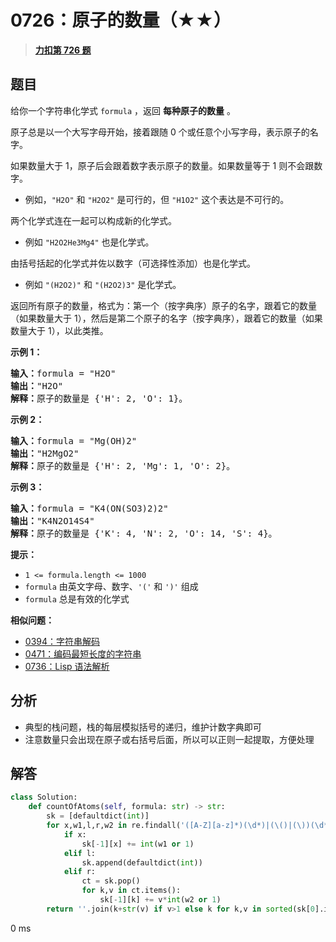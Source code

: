 # 0726：原子的数量（★★）


> <u>**[力扣第 726 题](https://leetcode.cn/problems/number-of-atoms/)**</u>

## 题目

<p>给你一个字符串化学式 <code>formula</code> ，返回 <strong>每种原子的数量</strong> 。</p>

<p>原子总是以一个大写字母开始，接着跟随 0 个或任意个小写字母，表示原子的名字。</p>

<p>如果数量大于 1，原子后会跟着数字表示原子的数量。如果数量等于 1 则不会跟数字。</p>

<ul>
<li>例如，<code>"H2O"</code> 和 <code>"H2O2"</code> 是可行的，但 <code>"H1O2"</code> 这个表达是不可行的。</li>
</ul>

<p>两个化学式连在一起可以构成新的化学式。</p>

<ul>
<li>例如 <code>"H2O2He3Mg4"</code> 也是化学式。</li>
</ul>

<p>由括号括起的化学式并佐以数字（可选择性添加）也是化学式。</p>

<ul>
<li>例如 <code>"(H2O2)"</code> 和 <code>"(H2O2)3"</code> 是化学式。</li>
</ul>

<p>返回所有原子的数量，格式为：第一个（按字典序）原子的名字，跟着它的数量（如果数量大于 1），然后是第二个原子的名字（按字典序），跟着它的数量（如果数量大于 1），以此类推。</p>



<p><strong>示例 1：</strong></p>

<pre>
<strong>输入：</strong>formula = "H2O"
<strong>输出：</strong>"H2O"
<strong>解释：</strong>原子的数量是 {'H': 2, 'O': 1}。
</pre>

<p><strong>示例 2：</strong></p>

<pre>
<strong>输入：</strong>formula = "Mg(OH)2"
<strong>输出：</strong>"H2MgO2"
<strong>解释：</strong>原子的数量是 {'H': 2, 'Mg': 1, 'O': 2}。
</pre>

<p><strong>示例 3：</strong></p>

<pre>
<strong>输入：</strong>formula = "K4(ON(SO3)2)2"
<strong>输出：</strong>"K4N2O14S4"
<strong>解释：</strong>原子的数量是 {'K': 4, 'N': 2, 'O': 14, 'S': 4}。
</pre>



<p><strong>提示：</strong></p>

<ul>
<li><code>1 &lt;= formula.length &lt;= 1000</code></li>
<li><code>formula</code> 由英文字母、数字、<code>'('</code> 和 <code>')'</code> 组成</li>
<li><code>formula</code> 总是有效的化学式</li>
</ul>


**相似问题：**
- [0394：字符串解码](/leetcode/0394)
- [0471：编码最短长度的字符串](/leetcode/0471)
- [0736：Lisp 语法解析](/leetcode/0736)


## 分析

- 典型的栈问题，栈的每层模拟括号的递归，维护计数字典即可
- 注意数量只会出现在原子或右括号后面，所以可以正则一起提取，方便处理

## 解答

```python
class Solution:
    def countOfAtoms(self, formula: str) -> str:
        sk = [defaultdict(int)]
        for x,w1,l,r,w2 in re.findall('([A-Z][a-z]*)(\d*)|(\()|(\))(\d*)',formula):
            if x:
                sk[-1][x] += int(w1 or 1)
            elif l:
                sk.append(defaultdict(int))
            elif r:
                ct = sk.pop()
                for k,v in ct.items():
                    sk[-1][k] += v*int(w2 or 1)
        return ''.join(k+str(v) if v>1 else k for k,v in sorted(sk[0].items()))
```

0 ms

